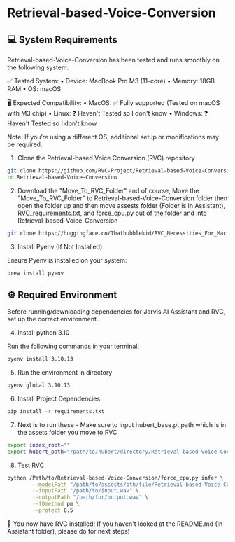 # Retrieval-based-Voice-Conversion


## 💻 System Requirements

Retrieval-based-Voice-Conversion has been tested and runs smoothly on the following system:

✅ Tested System:
• Device: MacBook Pro M3 (11-core)
• Memory: 18GB RAM
• OS: macOS

🖥️ Expected Compatibility:
• MacOS: ✅ Fully supported (Tested on macOS with M3 chip)
• Linux: ❓ Haven't Tested so I don't know
• Windows: ❓ Haven't Tested so I don't know

Note: If you’re using a different OS, additional setup or modifications may be required.



1. Clone the Retrieval-based Voice Conversion (RVC) repository

```bash
git clone https://github.com/RVC-Project/Retrieval-based-Voice-Conversion.git
cd Retrieval-based-Voice-Conversion
```

2. Download the "Move_To_RVC_Folder" and of course, Move the "Move_To_RVC_Folder" to Retrieval-based-Voice-Conversion folder then open the folder up and then move assests folder (Folder is in Assistant), RVC_requirements.txt, and force_cpu.py out of the folder and into Retrieval-based-Voice-Conversion

```bash
git clone https://huggingface.co/Thatbubblekid/RVC_Necessities_For_Mac
```

3. Install Pyenv (If Not Installed)

Ensure Pyenv is installed on your system:

```bash
brew install pyenv
```




## ⚙️ Required Environment

Before running/downloading dependencies for Jarvis AI Assistant and RVC, set up the correct environment.

4. Install python 3.10

Run the following commands in your terminal:

```bash
pyenv install 3.10.13
```
5. Run the environment in directory

```bash
pyenv global 3.10.13
``` 

6. Install Project Dependencies

```bash
pip install -r requirements.txt
```

7. Next is to run these - Make sure to input hubert_base.pt path which is in the assets folder you move to RVC

```bash
export index_root=""
export hubert_path="/path/to/hubert/directory/Retrieval-based-Voice-Conversion/assets/hubert/hubert_base.pt"
```

8. Test RVC

```bash
python /Path/to/Retrieval-based-Voice-Conversion/force_cpu.py infer \
        --modelPath "/path/to/assests/pth/file/Retrieval-based-Voice-Conversion/assets/pretrained/Jarvis/Jarvis.pth" \
        --inputPath "/path/to/input.wav" \
        --outputPath "/path/for/output.wav" \
        --f0method pm \
        --protect 0.5
```
🚀 You now have RVC installed! If you haven't looked at the README.md (In Assistant folder), please do for next steps!



